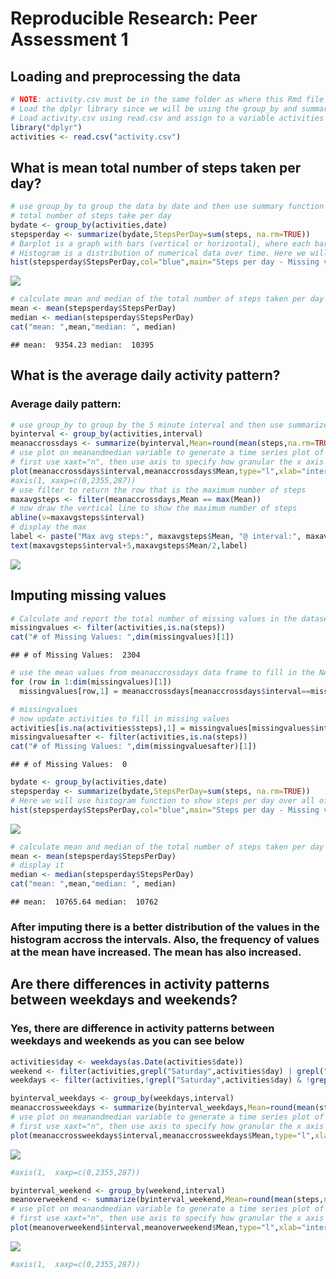 # Reproducible Research: Peer Assessment 1


## Loading and preprocessing the data


```r
# NOTE: activity.csv must be in the same folder as where this Rmd file is run from
# Load the dplyr library since we will be using the group_by and summary functions
# Load activity.csv using read.csv and assign to a variable activities
library("dplyr")
activities <- read.csv("activity.csv")
```

## What is mean total number of steps taken per day?


```r
# use group_by to group the data by date and then use summary function with sum() to calculate 
# total number of steps take per day
bydate <- group_by(activities,date)
stepsperday <- summarize(bydate,StepsPerDay=sum(steps, na.rm=TRUE))
# Barplot is a graph with bars (vertical or horizontal), where each bar represents a category. It it used for comparison between categories.
# Histogram is a distribution of numerical data over time. Here we will use histogram function to show steps per day over all of the days in the data set
hist(stepsperday$StepsPerDay,col="blue",main="Steps per day - Missing values ignored", xlab="Steps per day")
```

![](PA1_template_files/figure-html/stepsperday-1.png)

```r
# calculate mean and median of the total number of steps taken per day
mean <- mean(stepsperday$StepsPerDay)
median <- median(stepsperday$StepsPerDay)
cat("mean: ",mean,"median: ", median)
```

```
## mean:  9354.23 median:  10395
```


## What is the average daily activity pattern?
### Average daily pattern:


```r
# use group_by to group by the 5 minute interval and then use summarize to calculate mean of steps accross all days for each of the 5 minute intervals
byinterval <- group_by(activities,interval)
meanaccrossdays <- summarize(byinterval,Mean=round(mean(steps,na.rm=TRUE)))
# use plot on meanandmedian variable to generate a time series plot of the 5-minute interval (x-axis) and the average number of steps taken, averaged across all days (y-axis)
# first use xaxt="n", then use axis to specify how granular the x axis labels should be
plot(meanaccrossdays$interval,meanaccrossdays$Mean,type="l",xlab="interval",ylab="Number of steps",main="Mean per interval accross days")
#axis(1, xaxp=c(0,2355,287))
# use filter to return the row that is the maximum number of steps
maxavgsteps <- filter(meanaccrossdays,Mean == max(Mean))
# now draw the vertical line to show the maximum number of steps
abline(v=maxavgsteps$interval)
# display the max
label <- paste("Max avg steps:", maxavgsteps$Mean, "@ interval:", maxavgsteps$interval )
text(maxavgsteps$interval+5,maxavgsteps$Mean/2,label)
```

![](PA1_template_files/figure-html/avgdailypattern-1.png)


## Imputing missing values

```r
# Calculate and report the total number of missing values in the dataset (i.e. the total number of rows with NAs)
missingvalues <- filter(activities,is.na(steps))
cat("# of Missing Values: ",dim(missingvalues)[1])
```

```
## # of Missing Values:  2304
```

```r
# use the mean values from meanaccrossdays data frame to fill in the NAs
for (row in 1:dim(missingvalues)[1])
  missingvalues[row,1] = meanaccrossdays[meanaccrossdays$interval==missingvalues[row,3],2]

# missingvalues
# now update activities to fill in missing values
activities[is.na(activities$steps),1] = missingvalues[missingvalues$interval==activities[is.na(activities$steps),3],1]
missingvaluesafter <- filter(activities,is.na(steps))
cat("# of Missing Values: ",dim(missingvaluesafter)[1])
```

```
## # of Missing Values:  0
```

```r
bydate <- group_by(activities,date)
stepsperday <- summarize(bydate,StepsPerDay=sum(steps, na.rm=TRUE))
# Here we will use histogram function to show steps per day over all of the days in the data set with missing values imputer
hist(stepsperday$StepsPerDay,col="blue",main="Steps per day - Missing values imputed",xlab="Steps per day")
```

![](PA1_template_files/figure-html/imputemissingvalues-1.png)

```r
# calculate mean and median of the total number of steps taken per day
mean <- mean(stepsperday$StepsPerDay)
# display it
median <- median(stepsperday$StepsPerDay)
cat("mean: ",mean,"median: ", median)
```

```
## mean:  10765.64 median:  10762
```
### After imputing there is a better distribution of the values in the histogram accross the intervals. Also, the frequency of values at the mean have increased. The mean has also increased.


## Are there differences in activity patterns between weekdays and weekends?
### Yes, there are difference in activity patterns between weekdays and weekends as you can see below 

```r
activities$day <- weekdays(as.Date(activities$date))
weekend <- filter(activities,grepl("Saturday",activities$day) | grepl("Sunday",activities$day))
weekdays <- filter(activities,!grepl("Saturday",activities$day) & !grepl("Sunday",activities$day))

byinterval_weekdays <- group_by(weekdays,interval)
meanaccrossweekdays <- summarize(byinterval_weekdays,Mean=round(mean(steps,na.rm=TRUE)))
# use plot on meanandmedian variable to generate a time series plot of the 5-minute interval (x-axis) and the average number of steps taken, averaged across all days (y-axis)
# first use xaxt="n", then use axis to specify how granular the x axis labels should be
plot(meanaccrossweekdays$interval,meanaccrossweekdays$Mean,type="l",xlab="interval",ylab="Number of steps",main="Mean per interval accoss weekdays")
```

![](PA1_template_files/figure-html/weekdayweekend-1.png)

```r
#axis(1,  xaxp=c(0,2355,287))

byinterval_weekend <- group_by(weekend,interval)
meanoverweekend <- summarize(byinterval_weekend,Mean=round(mean(steps,na.rm=TRUE)))
# use plot on meanandmedian variable to generate a time series plot of the 5-minute interval (x-axis) and the average number of steps taken, averaged across all days (y-axis)
# first use xaxt="n", then use axis to specify how granular the x axis labels should be
plot(meanoverweekend$interval,meanoverweekend$Mean,type="l",xlab="interval",ylab="Number of steps",main="Mean per interval over weekend")
```

![](PA1_template_files/figure-html/weekdayweekend-2.png)

```r
#axis(1,  xaxp=c(0,2355,287))
```

